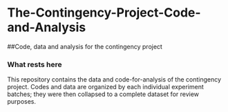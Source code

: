 # The-Contingency-Project-Code-and-Analysis
##Code, data and analysis for the contingency project

### What rests here
This repository contains the data and code-for-analysis of the contingency project. Codes and data are organized by each individual experiment batches; they were then collapsed to a complete dataset for review purposes. 
